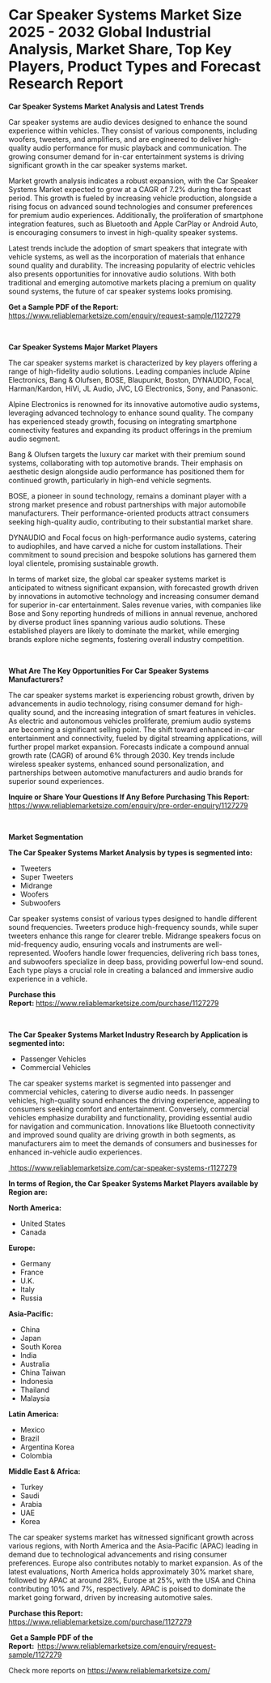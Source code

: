 <p><h1>Car Speaker Systems Market Size 2025 - 2032 Global Industrial Analysis, Market Share, Top Key Players, Product Types and Forecast Research Report</h1></p><p><strong>Car Speaker Systems Market Analysis and Latest Trends</strong></p>
<p><p>Car speaker systems are audio devices designed to enhance the sound experience within vehicles. They consist of various components, including woofers, tweeters, and amplifiers, and are engineered to deliver high-quality audio performance for music playback and communication. The growing consumer demand for in-car entertainment systems is driving significant growth in the car speaker systems market.</p><p>Market growth analysis indicates a robust expansion, with the Car Speaker Systems Market expected to grow at a CAGR of 7.2% during the forecast period. This growth is fueled by increasing vehicle production, alongside a rising focus on advanced sound technologies and consumer preferences for premium audio experiences. Additionally, the proliferation of smartphone integration features, such as Bluetooth and Apple CarPlay or Android Auto, is encouraging consumers to invest in high-quality speaker systems.</p><p>Latest trends include the adoption of smart speakers that integrate with vehicle systems, as well as the incorporation of materials that enhance sound quality and durability. The increasing popularity of electric vehicles also presents opportunities for innovative audio solutions. With both traditional and emerging automotive markets placing a premium on quality sound systems, the future of car speaker systems looks promising.</p></p>
<p><strong>Get a Sample PDF of the Report:&nbsp;</strong> <a href="https://www.reliablemarketsize.com/enquiry/request-sample/1127279?utm_campaign=2334&utm_medium=2&utm_source=Github&utm_content=ia&utm_term=06042025&utm_id=car-speaker-systems">https://www.reliablemarketsize.com/enquiry/request-sample/1127279</a></p>
<p>&nbsp;</p>
<p><strong>Car Speaker Systems Major Market Players</strong></p>
<p><p>The car speaker systems market is characterized by key players offering a range of high-fidelity audio solutions. Leading companies include Alpine Electronics, Bang & Olufsen, BOSE, Blaupunkt, Boston, DYNAUDIO, Focal, Harman/Kardon, HiVi, JL Audio, JVC, LG Electronics, Sony, and Panasonic. </p><p>Alpine Electronics is renowned for its innovative automotive audio systems, leveraging advanced technology to enhance sound quality. The company has experienced steady growth, focusing on integrating smartphone connectivity features and expanding its product offerings in the premium audio segment.</p><p>Bang & Olufsen targets the luxury car market with their premium sound systems, collaborating with top automotive brands. Their emphasis on aesthetic design alongside audio performance has positioned them for continued growth, particularly in high-end vehicle segments.</p><p>BOSE, a pioneer in sound technology, remains a dominant player with a strong market presence and robust partnerships with major automobile manufacturers. Their performance-oriented products attract consumers seeking high-quality audio, contributing to their substantial market share.</p><p>DYNAUDIO and Focal focus on high-performance audio systems, catering to audiophiles, and have carved a niche for custom installations. Their commitment to sound precision and bespoke solutions has garnered them loyal clientele, promising sustainable growth.</p><p>In terms of market size, the global car speaker systems market is anticipated to witness significant expansion, with forecasted growth driven by innovations in automotive technology and increasing consumer demand for superior in-car entertainment. Sales revenue varies, with companies like Bose and Sony reporting hundreds of millions in annual revenue, anchored by diverse product lines spanning various audio solutions. These established players are likely to dominate the market, while emerging brands explore niche segments, fostering overall industry competition.</p></p>
<p>&nbsp;</p>
<p><strong>What Are The Key Opportunities For Car Speaker Systems Manufacturers?</strong></p>
<p><p>The car speaker systems market is experiencing robust growth, driven by advancements in audio technology, rising consumer demand for high-quality sound, and the increasing integration of smart features in vehicles. As electric and autonomous vehicles proliferate, premium audio systems are becoming a significant selling point. The shift toward enhanced in-car entertainment and connectivity, fueled by digital streaming applications, will further propel market expansion. Forecasts indicate a compound annual growth rate (CAGR) of around 6% through 2030. Key trends include wireless speaker systems, enhanced sound personalization, and partnerships between automotive manufacturers and audio brands for superior sound experiences.</p></p>
<p><strong>Inquire or Share Your Questions If Any Before Purchasing This Report:</strong> <a href="https://www.reliablemarketsize.com/enquiry/pre-order-enquiry/1127279?utm_campaign=2334&utm_medium=2&utm_source=Github&utm_content=ia&utm_term=06042025&utm_id=car-speaker-systems">https://www.reliablemarketsize.com/enquiry/pre-order-enquiry/1127279</a></p>
<p>&nbsp;</p>
<p><strong>Market Segmentation</strong></p>
<p><strong>The Car Speaker Systems Market Analysis by types is segmented into:</strong></p>
<p><ul><li>Tweeters</li><li>Super Tweeters</li><li>Midrange</li><li>Woofers</li><li>Subwoofers</li></ul></p>
<p><p>Car speaker systems consist of various types designed to handle different sound frequencies. Tweeters produce high-frequency sounds, while super tweeters enhance this range for clearer treble. Midrange speakers focus on mid-frequency audio, ensuring vocals and instruments are well-represented. Woofers handle lower frequencies, delivering rich bass tones, and subwoofers specialize in deep bass, providing powerful low-end sound. Each type plays a crucial role in creating a balanced and immersive audio experience in a vehicle.</p></p>
<p><strong>Purchase this Report:&nbsp;</strong><a href="https://www.reliablemarketsize.com/purchase/1127279?utm_campaign=2334&utm_medium=2&utm_source=Github&utm_content=ia&utm_term=06042025&utm_id=car-speaker-systems">https://www.reliablemarketsize.com/purchase/1127279</a></p>
<p>&nbsp;</p>
<p><strong>The Car Speaker Systems Market Industry Research by Application is segmented into:</strong></p>
<p><ul><li>Passenger Vehicles</li><li>Commercial Vehicles</li></ul></p>
<p><p>The car speaker systems market is segmented into passenger and commercial vehicles, catering to diverse audio needs. In passenger vehicles, high-quality sound enhances the driving experience, appealing to consumers seeking comfort and entertainment. Conversely, commercial vehicles emphasize durability and functionality, providing essential audio for navigation and communication. Innovations like Bluetooth connectivity and improved sound quality are driving growth in both segments, as manufacturers aim to meet the demands of consumers and businesses for enhanced in-vehicle audio experiences.</p></p>
<p><a href="https://www.reliablemarketsize.com/car-speaker-systems-r1127279?utm_campaign=2334&utm_medium=2&utm_source=Github&utm_content=ia&utm_term=06042025&utm_id=car-speaker-systems">&nbsp;https://www.reliablemarketsize.com/car-speaker-systems-r1127279</a></p>
<p><strong>In terms of Region, the Car Speaker Systems Market Players available by Region are:</strong></p>
<p>
    <p> <strong> North America: </strong>
        <ul>
            <li>United States</li>
            <li>Canada</li>
        </ul>
        </p> 
    <p> <strong> Europe: </strong>
        <ul>
            <li>Germany</li>
            <li>France</li>
            <li>U.K.</li>
            <li>Italy</li>
            <li>Russia</li>
        </ul>
        </p> 
    <p> <strong> Asia-Pacific: </strong>
        <ul>
            <li>China</li>
            <li>Japan</li>
            <li>South Korea</li>
            <li>India</li>
            <li>Australia</li>
            <li>China Taiwan</li>
            <li>Indonesia</li>
            <li>Thailand</li>
            <li>Malaysia</li>
        </ul>
        </p> 
    <p> <strong> Latin America: </strong>
        <ul>
            <li>Mexico</li>
            <li>Brazil</li>
            <li>Argentina Korea</li>
            <li>Colombia</li>
        </ul>
        </p> 
    <p> <strong> Middle East & Africa: </strong>
        <ul>
            <li>Turkey</li>
            <li>Saudi</li>
            <li>Arabia</li>
            <li>UAE</li>
            <li>Korea</li>
        </ul>
    </p>
    </p>
<p><p>The car speaker systems market has witnessed significant growth across various regions, with North America and the Asia-Pacific (APAC) leading in demand due to technological advancements and rising consumer preferences. Europe also contributes notably to market expansion. As of the latest evaluations, North America holds approximately 30% market share, followed by APAC at around 28%, Europe at 25%, with the USA and China contributing 10% and 7%, respectively. APAC is poised to dominate the market going forward, driven by increasing automotive sales.</p></p>
<p><strong>Purchase this Report: </strong><a href="https://www.reliablemarketsize.com/purchase/1127279?utm_campaign=2334&utm_medium=2&utm_source=Github&utm_content=ia&utm_term=06042025&utm_id=car-speaker-systems">https://www.reliablemarketsize.com/purchase/1127279</a></p>
<p>&nbsp;<strong>Get a Sample PDF of the Report:&nbsp;&nbsp;</strong><a href="https://www.reliablemarketsize.com/enquiry/request-sample/1127279?utm_campaign=2334&utm_medium=2&utm_source=Github&utm_content=ia&utm_term=06042025&utm_id=car-speaker-systems">https://www.reliablemarketsize.com/enquiry/request-sample/1127279</a></p>
<p><strong></strong></p>
<p>Check more reports on <a href="https://www.reliablemarketsize.com/?utm_campaign=2334&utm_medium=2&utm_source=Github&utm_content=ia&utm_term=06042025&utm_id=car-speaker-systems">https://www.reliablemarketsize.com/</a></p>